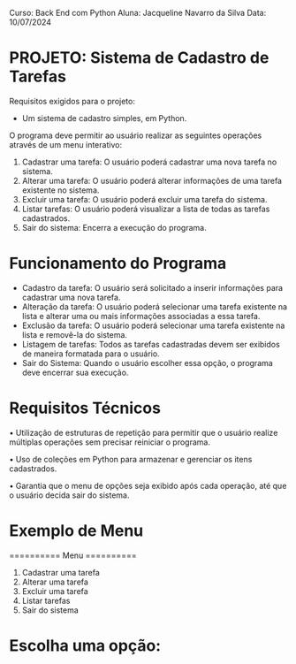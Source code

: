 Curso: Back End com Python
Aluna: Jacqueline Navarro da Silva
Data: 10/07/2024

# PROJETO: Sistema de Cadastro de Tarefas

Requisitos exigidos para o projeto:

- Um sistema de cadastro simples, em Python.

O programa deve permitir ao usuário realizar as seguintes operações através de um menu interativo:

1. Cadastrar uma tarefa: O usuário poderá cadastrar uma nova tarefa no sistema.
2. Alterar uma tarefa: O usuário poderá alterar informações de uma tarefa existente no sistema.
3. Excluir uma tarefa: O usuário poderá excluir uma tarefa do sistema.
4. Listar tarefas: O usuário poderá visualizar a lista de todas as tarefas cadastrados.
5. Sair do sistema: Encerra a execução do programa.

# Funcionamento do Programa

- Cadastro da tarefa: O usuário será solicitado a inserir informações para cadastrar uma nova tarefa.
- Alteração da tarefa: O usuário poderá selecionar uma tarefa existente na lista e alterar uma ou mais informações associadas a essa tarefa.
- Exclusão da tarefa: O usuário poderá selecionar uma tarefa existente na lista e removê-la do sistema.
- Listagem de tarefas: Todos as tarefas cadastradas devem ser exibidos de maneira formatada para o usuário.
- Sair do Sistema: Quando o usuário escolher essa opção, o programa deve encerrar sua execução.

# Requisitos Técnicos

• Utilização de estruturas de repetição para permitir que o usuário realize múltiplas operações sem precisar reiniciar o programa.

• Uso de coleções em Python para armazenar e gerenciar os itens cadastrados.

• Garantia que o menu de opções seja exibido após cada operação, até que o usuário decida sair do sistema.

# Exemplo de Menu

========== Menu ==========

1. Cadastrar uma tarefa
2. Alterar uma tarefa
3. Excluir uma tarefa
4. Listar tarefas
5. Sair do sistema

# Escolha uma opção:
